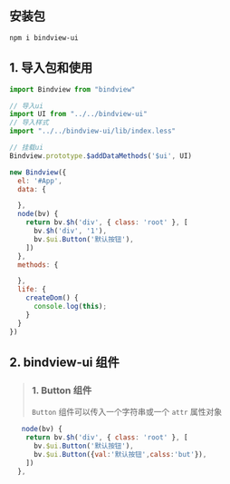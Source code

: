 ## 安装包
   ```
   npm i bindview-ui
   ```

## 1. 导入包和使用
```js
import Bindview from "bindview"

// 导入ui
import UI from "../../bindview-ui"
// 导入样式
import "../../bindview-ui/lib/index.less"

// 挂载ui
Bindview.prototype.$addDataMethods('$ui', UI)

new Bindview({
  el: '#App',
  data: {

  },
  node(bv) {
    return bv.$h('div', { class: 'root' }, [
      bv.$h('div', '1'),
      bv.$ui.Button('默认按钮'),
    ])
  },
  methods: {

  },
  life: {
    createDom() {
      console.log(this);
    }
  }
})
```

## 2. bindview-ui 组件
>### 1. Button 组件
>`Button` 组件可以传入一个字符串或一个 `attr` 属性对象
```js
   node(bv) {
    return bv.$h('div', { class: 'root' }, [
      bv.$ui.Button('默认按钮'),
      bv.$ui.Button({val:'默认按钮',calss:'but'}),
    ])
  },
```
